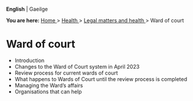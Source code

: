 **English** |  Gaeilge 

**You are here:** [ Home ](/en/) > [ Health ](/en/health/) > [ Legal matters
and health ](/en/health/legal-matters-and-health/) > Ward of court

#  Ward of court

  * Introduction 
  * Changes to the Ward of Court system in April 2023 
  * Review process for current wards of court 
  * What happens to Wards of Court until the review process is completed 
  * Managing the Ward’s affairs 
  * Organisations that can help 
